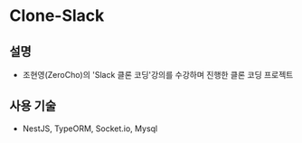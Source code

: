 # Clone-Slack
## 설명
   - 조현영(ZeroCho)의 'Slack 클론 코딩'강의를 수강하며 진행한 클론 코딩 프로젝트
## 사용 기술
   - NestJS, TypeORM, Socket.io, Mysql
